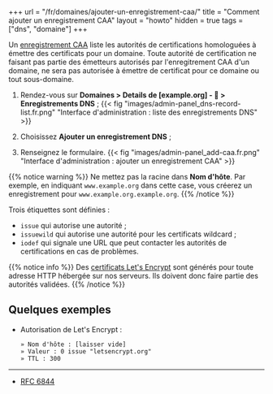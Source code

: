 +++
url = "/fr/domaines/ajouter-un-enregistrement-caa/"
title = "Comment ajouter un enregistrement CAA"
layout = "howto"
hidden = true
tags = ["dns", "domaine"]
+++

Un [enregistrement CAA](https://fr.wikipedia.org/wiki/DNS_Certification_Authority_Authorization) liste les autorités de certifications homologuées à émettre des certificats pour un domaine. Toute autorité de certification ne faisant pas partie des émetteurs autorisés par l'enregitrement CAA d'un domaine, ne sera pas autorisée à émettre de certificat pour ce domaine ou tout sous-domaine.

1.   Rendez-vous sur **Domaines > Details de [example.org] - 🔎 > Enregistrements DNS** ;
    {{< fig "images/admin-panel_dns-record-list.fr.png" "Interface d'administration : liste des enregistrements DNS" >}}

2.   Choisissez **Ajouter un enregistrement DNS** ;

3.   Renseignez le formulaire.
    {{< fig "images/admin-panel_add-caa.fr.png" "Interface d'administration : ajouter un enregistrement CAA" >}}

{{% notice warning %}}
Ne mettez pas la racine dans **Nom d'hôte**.
Par exemple, en indiquant `www.example.org` dans cette case, vous créerez un enregistrement pour `www.example.org.example.org`.
{{% /notice %}}

Trois étiquettes sont définies :
- `issue` qui autorise une autorité ;
- `issuewild` qui autorise une autorité pour les certificats wildcard ;
- `iodef` qui signale une URL que peut contacter les autorités de certifications en cas de problèmes.

{{% notice info %}}
Des [certificats Let's Encrypt](security/ssl-tls/lets-encrypt) sont générés pour toute adresse HTTP hébergée sur nos serveurs. Ils doivent donc faire partie des autorités validées.
{{% /notice %}}

## Quelques exemples

-  Autorisation de Let's Encrypt :

    ```
    » Nom d'hôte : [laisser vide]
    » Valeur : 0 issue "letsencrypt.org"
    » TTL : 300
    ```

----
* [RFC 6844](https://tools.ietf.org/html/rfc6844)
